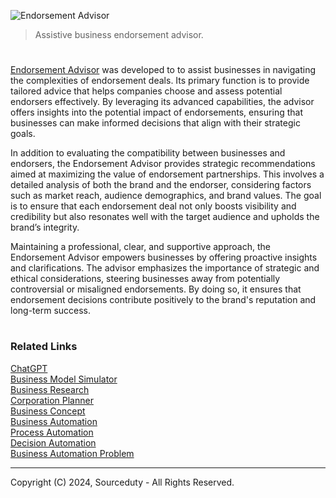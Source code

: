 ![Endorsement Advisor](https://github.com/user-attachments/assets/38f6c584-bcc8-4cd2-b8f6-51f364cb528b)

> Assistive business endorsement advisor.

#

[Endorsement Advisor](https://chatgpt.com/g/g-R8R4i6wDt-endorsement-advisor) was developed to to assist businesses in navigating the complexities of endorsement deals. Its primary function is to provide tailored advice that helps companies choose and assess potential endorsers effectively. By leveraging its advanced capabilities, the advisor offers insights into the potential impact of endorsements, ensuring that businesses can make informed decisions that align with their strategic goals.

In addition to evaluating the compatibility between businesses and endorsers, the Endorsement Advisor provides strategic recommendations aimed at maximizing the value of endorsement partnerships. This involves a detailed analysis of both the brand and the endorser, considering factors such as market reach, audience demographics, and brand values. The goal is to ensure that each endorsement deal not only boosts visibility and credibility but also resonates well with the target audience and upholds the brand’s integrity.

Maintaining a professional, clear, and supportive approach, the Endorsement Advisor empowers businesses by offering proactive insights and clarifications. The advisor emphasizes the importance of strategic and ethical considerations, steering businesses away from potentially controversial or misaligned endorsements. By doing so, it ensures that endorsement decisions contribute positively to the brand's reputation and long-term success.

#
### Related Links

[ChatGPT](https://github.com/sourceduty/ChatGPT)
<br>
[Business Model Simulator](https://chat.openai.com/g/g-C8QfN0boj-business-model-simulator)
<br>
[Business Research](https://github.com/sourceduty/Business_Research)
<br>
[Corporation Planner](https://chat.openai.com/g/g-i960d9ZnH-corporation-planner)
<br>
[Business Concept](https://chat.openai.com/g/g-Xm4w9hlF5-business-concept)
<br>
[Business Automation](https://chat.openai.com/g/g-Y2GamnRIL-business-automation)
<br>
[Process Automation](https://github.com/sourceduty/Process_Automation)
<br>
[Decision Automation](https://chat.openai.com/g/g-yu3DyIRMI-decision-automation)
<br>
[Business Automation Problem](https://github.com/sourceduty/Business_Automation_Problem)

***
Copyright (C) 2024, Sourceduty - All Rights Reserved.
